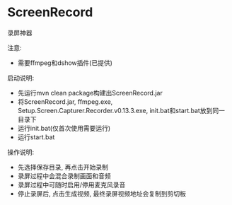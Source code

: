 # ScreenRecord

录屏神器

注意:

- 需要ffmpeg和dshow插件(已提供)

启动说明:

- 先运行mvn clean package构建出ScreenRecord.jar
- 将ScreenRecord.jar, ffmpeg.exe, Setup.Screen.Capturer.Recorder.v0.13.3.exe, init.bat和start.bat放到同一目录下
- 运行init.bat(仅首次使用需要运行)
- 运行start.bat

操作说明:

- 先选择保存目录, 再点击开始录制
- 录屏过程中会混合录制画面和音频
- 录屏过程中可随时启用/停用麦克风录音
- 停止录屏后, 点击生成视频, 最终录屏视频地址会复制到剪切板